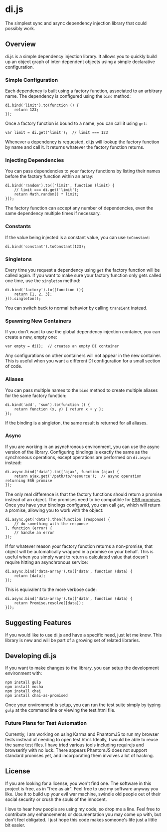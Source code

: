 # di.js
The simplest sync and async dependency injection library that could possibly work.

## Overview
di.js is a simple dependency injection library. It allows you to quickly build up an object graph of inter-dependent objects using a simple declarative configuration.

### Simple Configuration
Each dependency is built using a factory function, associated to an arbitrary name. The dependency is configured using the `bind` method:

    di.bind('limit').to(function () {
        return 123;
    });

Once a factory function is bound to a name, you can call it using `get`:

    var limit = di.get('limit');  // limit === 123
    
Whenever a dependency is requested, di.js will lookup the factory function by name and call it. It returns whatever the factory function returns.

### Injecting Dependencies
You can pass dependencies to your factory functions by listing their names before the factory function within an array:

    di.bind('random').to(['limit', function (limit) {
        // limit === di.get('limit');
        return Math.random() * limit;
    }]);
    
The factory function can accept any number of dependencies, even the same dependency multiple times if necessary.
    
### Constants
If the value being injected is a constant value, you can use `toConstant`:

    di.bind('constant').toConstant(123);
    
### Singletons
Every time you request a dependency using `get` the factory function will be called again. If you want to make sure your factory function only gets called one time, use the `singleton` method:

    di.bind('factory').to([function (){
        return [1, 2, 3];
    }]).singleton();
    
You can switch back to normal behavior by calling `transient` instead.

### Spawning New Containers
If you don't want to use the global dependency injection container, you can create a new, empty one:

    var empty = di();  // creates an empty DI container
    
Any configurations on other containers will not appear in the new container. This is useful when you want a different DI configuration for a small section of code.

### Aliases
You can pass multiple names to the `bind` method to create multiple aliases for the same factory function:

    di.bind('add', 'sum').to(function () {
        return function (x, y) { return x + y };
    });
    
If the binding is a singleton, the same result is returned for all aliases.
    
### Async
If you are working in an asynchronous environment, you can use the async version of the library.
Configuring bindings is exactly the same as the synchronous operations, except operations are performed on `di.async` instead:

    di.async.bind('data').to(['ajax', function (ajax) {
        return ajax.get('/path/to/resource');  // async operation returning ES6 promise
    });
    
The only real difference is that the factory functions should return a promise instead of an object. The promises need to be compatible for [ES6 promises](http://developer.mozilla.org/en-US/docs/Web/JavaScript/Reference/Global_Objects/Promise). Once you have your bindings configured, you can call `get`, which will return a promise, allowing you to work with the object:

    di.async.get('data').then(function (response) {
        // do something with the response
    }, function (error) {
        // handle an error
    });
    
If for whatever reason your factory function returns a non-promise, that object will be automatically wrapped in a promise on your behalf. This is useful when you simply want to return a calculated value that doesn't require hitting an asynchronous service:

    di.async.bind('data-array').to(['data', function (data) {
        return [data];
    });
    
This is equivalent to the more verbose code:

    di.async.bind('data-array').to(['data', function (data) {
        return Promise.resolve([data]);
    }]);
    
## Suggesting Features
If you would like to use di.js and have a specific need, just let me know.
This library is new and will be part of a growing set of related libraries.
    
## Developing di.js
If you want to make changes to the library, you can setup the development environment with:

    npm install gulp
    npm install mocha
    npm install chai
    npm install chai-as-promised
    
Once your environment is setup, you can run the test suite simply by typing `gulp` at the command line or viewing the test.html file.

### Future Plans for Test Automation
Currently, I am working on using Karma and PhantomJS to run my browser tests instead of needing to open test.html. Ideally, I would be able to reuse the same test files. I have tried various tools including requirejs and browserify with no luck. There appears PhantomJS does not support standard promises yet, and incorporating them involves a lot of hacking.

## License
If you are looking for a license, you won't find one. The software in this project is free, as in "free as air". Feel free to use my software anyway you like. Use it to build up your evil war machine, swindle old people out of their social security or crush the souls of the innocent.

I love to hear how people are using my code, so drop me a line. Feel free to contribute any enhancements or documentation you may come up with, but don't feel obligated. I just hope this code makes someone's life just a little bit easier.

